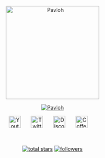 <p align="center">
  <a href="https://github.com/ImPavloh">
    <img src="https://pbs.twimg.com/profile_images/1627370674619572224/IZPhBPa2_400x400.jpg" height=250px width=250px alt="Pavloh" /></a>
</p>

<p align="center">
  <a href="https://github.com/ImPavloh"><img src="https://readme-typing-svg.demolab.com?font=Fira+Code&size=30&duration=1000&color=CA88DF&center=true&vCenter=true&width=435&lines=Pavloh" alt="Pavloh" /></a> 
</p>


<p align="center">
  <a href="https://www.youtube.com/c/Pavloh"><img width="32px" alt="Youtube" src="https://i.imgur.com/qiXu7b2.png"/></a>
  &#8287;&#8287;&#8287;&#8287;&#8287;
  <a href="https://twitter.com/ImPavloh"><img width="32px" alt="Twitter" src="https://i.imgur.com/OXZM1L6.png"/></a>
  &#8287;&#8287;&#8287;&#8287;&#8287;
  <a href="https://discord.gg/xjry7QjRyY"><img width="32px" alt="Discord" src="https://i.imgur.com/OViZO8J.png"/></a>
  &#8287;&#8287;&#8287;&#8287;&#8287;
  <a href="https://buymeacoffee.com/mPavloh"><img width="32px" alt="Coffee"src="https://i.imgur.com/PpLeD3K.png"/></a>
  &#8287;&#8287;&#8287;&#8287;&#8287;
</p>

<br/>

<p align="center">
  <a href="https://github.com/ImPavloh?tab=repositories&sort=stargazers">
    <img alt="total stars" title="Total stars on GitHub" src="https://custom-icon-badges.demolab.com/github/stars/ImPavloh?color=55960c&style=for-the-badge&labelColor=488207&logo=star"/></a>
  <a href="https://github.com/ImPavloh?tab=followers">
    <img alt="followers" title="Follow me on Github" src="https://custom-icon-badges.demolab.com/github/followers/ImPavloh?color=236ad3&labelColor=1155ba&style=for-the-badge&logo=person-add&label=Follow&logoColor=white"/></a>
  <a href="https://github.com/ImPavloh/Simple-View-Counter">
</p>

